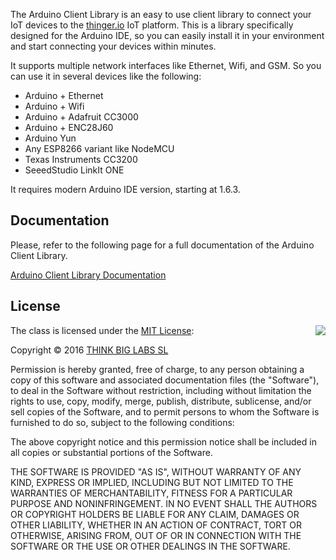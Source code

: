 The Arduino Client Library is an easy to use client library to connect your IoT devices to the [thinger.io](http://thinger.io "thinger.io IoT Cloud Platform") IoT platform. This is a library specifically designed for the Arduino IDE, so you can easily install it in your environment and start connecting your devices within minutes.

It supports multiple network interfaces like Ethernet, Wifi, and GSM. So you can use it in several devices like the following:

* Arduino + Ethernet
* Arduino + Wifi
* Arduino + Adafruit CC3000
* Arduino + ENC28J60
* Arduino Yun
* Any ESP8266 variant like NodeMCU
* Texas Instruments CC3200
* SeeedStudio LinkIt ONE

It requires modern Arduino IDE version, starting at 1.6.3.

## Documentation

Please, refer to the following page for a full documentation of the Arduino Client Library.

[Arduino Client Library Documentation](http://docs.thinger.io/arduino/)

## License

<img align="right" src="http://opensource.org/trademarks/opensource/OSI-Approved-License-100x137.png">

The class is licensed under the [MIT License](http://opensource.org/licenses/MIT):

Copyright &copy; 2016 [THINK BIG LABS SL](http://thinger.io)

Permission is hereby granted, free of charge, to any person obtaining a copy of this software and associated documentation files (the "Software"), to deal in the Software without restriction, including without limitation the rights to use, copy, modify, merge, publish, distribute, sublicense, and/or sell copies of the Software, and to permit persons to whom the Software is furnished to do so, subject to the following conditions:

The above copyright notice and this permission notice shall be included in all copies or substantial portions of the Software.

THE SOFTWARE IS PROVIDED "AS IS", WITHOUT WARRANTY OF ANY KIND, EXPRESS OR IMPLIED, INCLUDING BUT NOT LIMITED TO THE WARRANTIES OF MERCHANTABILITY, FITNESS FOR A PARTICULAR PURPOSE AND NONINFRINGEMENT. IN NO EVENT SHALL THE AUTHORS OR COPYRIGHT HOLDERS BE LIABLE FOR ANY CLAIM, DAMAGES OR OTHER LIABILITY, WHETHER IN AN ACTION OF CONTRACT, TORT OR OTHERWISE, ARISING FROM, OUT OF OR IN CONNECTION WITH THE SOFTWARE OR THE USE OR OTHER DEALINGS IN THE SOFTWARE.